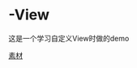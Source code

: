 # -View

这是一个学习自定义View时做的demo

[素材](http://obxuyvzqu.bkt.clouddn.com/%E8%87%AA%E5%AE%9A%E4%B9%89View%E7%B4%A0%E6%9D%90.mp4 "Canvas")
